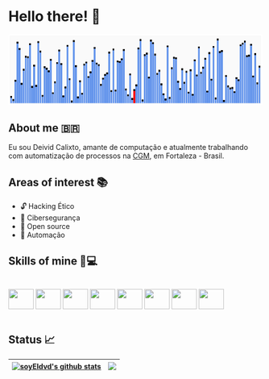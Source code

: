 #  **Hello there!** 🚀

![GIF](Quicksort.gif)

## **About me** 🇧🇷
Eu sou Deivid Calixto, amante de computação e atualmente trabalhando com automatização de processos na [CGM](https://www.fortaleza.ce.gov.br/institucional/a-secretaria-339), em Fortaleza - Brasil.

## **Areas of interest** 📚
* 🔓 Hacking Ético
* 💚 Cibersegurança
* 👾 Open source
* 🤖 Automação

## **Skills of mine** 🥷💻 
<div style="display: inline_black"><br>
  <img src="https://cdn.jsdelivr.net/gh/devicons/devicon/icons/c/c-original.svg" align="center" height="40" width="50"/>
  <img src="https://cdn.jsdelivr.net/gh/devicons/devicon/icons/cplusplus/cplusplus-original.svg" align="center" height="40" width="50" />
  <img src="https://cdn.jsdelivr.net/gh/devicons/devicon/icons/python/python-original.svg" align="center" height="40" width="50" />
  <img src="https://cdn.jsdelivr.net/gh/devicons/devicon/icons/html5/html5-original.svg" align="center" height="40" width="50" />
   <img src="https://cdn.jsdelivr.net/gh/devicons/devicon/icons/css3/css3-original.svg" align="center" height="40" width="50" />
  <img src="https://cdn.jsdelivr.net/gh/devicons/devicon/icons/linux/linux-original.svg" align="center" height="40" width="50" /> 
  <img src="https://cdn.jsdelivr.net/gh/devicons/devicon/icons/git/git-original.svg" align="center" height="40" width="50" />
  <img src="https://cdn.jsdelivr.net/gh/devicons/devicon/icons/vscode/vscode-original.svg" align="center"  height="40" width="50" />
</div></br>

## **Status** 📈
| <a href="https://github.com/soyEldvd/github-readme-stats"><img align="center" src="https://github-readme-stats.vercel.app/api?username=soyEldvd&show_icons=true&include_all_commits=true&theme=tokyonight&hide_border=true&count_private=true" alt="soyEldvd's github stats" /></a> | <a href="https://github.com/soyEldvd/github-readme-stats"><img align="center" src="https://github-readme-stats.vercel.app/api/top-langs/?username=soyEldvd&layout=compact&theme=tokyonight&hide_border=true" /></a> |
| ------------- | ------------- |

